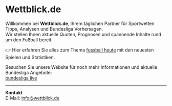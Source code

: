 # Wettblick.de

Willkommen bei **Wettblick.de**, Ihrem täglichen Partner für Sportwetten Tipps, Analysen und Bundesliga Vorhersagen.  
Wir stellen Ihnen aktuelle Quoten, Prognosen und spannende Inhalte rund um den Fußball bereit.  

👉 Hier erfahren Sie alles zum Thema [fussball heute](https://wettblick.de/) mit den neuesten Spielen und Statistiken.

Besuchen Sie unsere Website für noch mehr Informationen und aktuelle Bundesliga Angebote:  
[bundesliga live](https://wettblick.de/bundesliga)

---

**Kontakt**  
E-Mail: info@wettblick.de  
